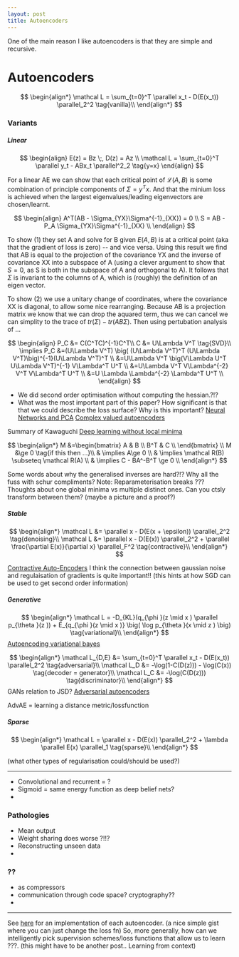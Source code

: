 ```yaml
---
layout: post
title: Autoencoders
---
```


One of the main reason I like autoencoders is that they are simple and recursive. 


<!--
(how am I going to make this post fun?!?)
A nice metaphor or a person trying to reconstruct paintings after their child has ?? them
Linear = contsrained ability to mix paints
Stable = tracing?
Generative = he's a painter/natural. his sneezes make art...
Spare = taking photo/using a poster?
-->


<!--
what point am I making? and why bother?
- a review of AEs
- that i am smart and know shit...
- what do we want to know about AEs?
- 
-->

# Autoencoders


$$
\begin{align*}
\mathcal L = \sum_{t=0}^T \parallel x_t - D(E(x_t)) \parallel_2^2 \tag{vanilla}\\
\end{align*}
$$

### Variants

##### Linear

$$
\begin{align}
E(z) = Bz \;, D(z) = Az \\
\mathcal L = \sum_{t=0}^T \parallel y_t - ABx_t \parallel^2_2 \tag{y=x}
\end{align}
$$

For a linear AE we can show that each critical point of $\mathcal L(A,B)$ is some combination of principle components of $\Sigma = y^Tx$. And that the minium loss is achieved when the largest eigenvalues/leading eigenvectors are chosen/learnt.


$$
\begin{align}
A^T(AB - \Sigma_{YX}\Sigma^{-1}_{XX}) = 0 \\
S = AB - P_A \Sigma_{YX}\Sigma^{-1}_{XX} \\
\end{align}
$$

To show (1) they set A and solve for B given $E(A,B)$ is at a critical point (aka that the gradient of loss is zero) -- and vice versa. Using this result we find that AB is equal to the projection of the covariance YX and the inverse of covariance XX into a subspace of A (using a clever argument to show that $S = 0$, as S is both in the subspace of A and orthogonal to A). It follows that $\Sigma$ is invariant to the columns of A, which is (roughly) the definition of an eigen vector. 

To show (2) we use a unitary change of coordinates, where the covariance XX is diagonal, to allow some nice rearranging. Because AB is a projection matrix we know that we can drop the aquared term, thus we can cancel we can simplity to the trace of $tr(\Sigma) - tr(AB\Sigma)$. Then using pertubation analysis of ...

$$
\begin{align}
P_C &= C(C^TC)^{-1}C^T\\
C &= U\Lambda V^T \tag{SVD}\\
\implies P_C &=(U\Lambda V^T) \big( (U\Lambda V^T)^T (U\Lambda V^T)\big)^{-1}(U\Lambda V^T)^T \\
&=U\Lambda V^T \big(V\Lambda U^T U\Lambda V^T)^{-1} V\Lambda^T U^T \\
&=U\Lambda V^T V\Lambda^{-2} V^T V\Lambda^T U^T \\
&=U \Lambda \Lambda^{-2} \Lambda^T U^T \\
\end{align}
$$



* We did second order optimisation without computing the hessian.?!?
* What was the most important part of this paper? How significant is that that we could describe the loss surface? Why is this important?
[Neural Networks and PCA](http://citeseerx.ist.psu.edu/viewdoc/download?doi=10.1.1.408.1839&rep=rep1&type=pdf) [Complex valued autoencoders](http://arxiv.org/abs/1108.4135) 


Summary of Kawaguchi
[Deep learning without local minima](http://arxiv.org/abs/1605.07110)

$$
\begin{align*}
M &=\begin{bmatrix}
A & B \\
B^T & C \\
\end{bmatrix} \\
M &\ge 0 \tag{if this then ...}\\
& \implies A\ge 0 \\
& \implies \mathcal R(B) \subseteq \mathcal R(A) \\
& \implies C - BA^-B^T \ge 0 \\
\end{align*}
$$


Some words about why the generalised inverses are hard?!? Why all the fuss with schur compliments?
Note: Reparameterisation breaks ???
Thoughts about one global minima vs multiple distinct ones. Can you ctsly transform between them? (maybe a picture and a proof?)



##### Stable
$$
\begin{align*}
\mathcal L &= \parallel x - D(E(x + \epsilon)) \parallel_2^2 \tag{denoising}\\
\mathcal L &= \parallel x - D(E(x)) \parallel_2^2 + \parallel \frac{\partial E(x)}{\partial x} \parallel_F^2 \tag{contractive}\\
\end{align*}
$$

[Contractive Auto-Encoders](http://www.icml-2011.org/papers/455_icmlpaper.pdf)
I think the connection between gaussian noise and regulaisation of gradients is quite important!! (this hints at how SGD can be used to get second order information)


##### Generative

$$
\begin{align*}
\mathcal L = -D_{KL}(q_{\phi }(z \mid x ) \parallel p_{\theta }(z )) + E_{q_{\phi }(z \mid x )} \big( \log p_{\theta }(x \mid z ) \big) \tag{variational}\\
\end{align*}
$$
[Autoencoding variational bayes](https://arxiv.org/abs/1312.6114)


$$
\begin{align*}
\mathcal L_{D,E} &= \sum_{t=0}^T \parallel x_t - D(E(x_t)) \parallel_2^2  \tag{adversarial}\\
\mathcal L_D &= -\log(1-C(D(z))) - \log(C(x)) \tag{decoder = generator}\\
\mathcal L_C &= -\log(C(D(z))) \tag{discriminator}\\
\end{align*}
$$
GANs relation to JSD?
[Adversarial autoencoders](https://arxiv.org/abs/1511.05644)

AdvAE = learning a distance metric/lossfunction

##### Sparse

$$
\begin{align*}
\mathcal L = \parallel x - D(E(x)) \parallel_2^2 + \lambda \parallel E(x) \parallel_1 \tag{sparse}\\
\end{align*}
$$

(what other types of regularisation could/should be used?)

***

* Convolutional and recurrent = ?
* Sigmoid = same energy function as deep belief nets?
* 




### Pathologies

* Mean output
* Weight sharing does worse ?!!?
* Reconstructing unseen data
* 


### ??

* as compressors
* communication through code space? cryptography??
* 

*** 
See [here]() for an implementation of each autoencoder. (a nice simple gist where you can just change the loss fn)
So, more generally, how can we intelligently pick supervision schemes/loss functions that allow us to learn ???.
(this might have to be another post.. Learning from context)


